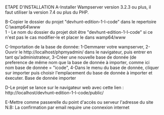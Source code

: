 ETAPE D'INSTALLATION
A-Installer Wampserver version 3.2.3 ou plus, il faut utiliser la version 7.4 ou plus du PHP.

B-Copier le dossier du projet "devhunt-edition-1-I-code" dans le repertoire C:\wamp64\www\
    1 - Le nom du dossier du projet doit être "devhunt-edition-1-I-code" si ce n'est pas le cas modifier-le et placer le dans wamp64/www 


C-Importation de la base de donnée:
    1-Demmarer votre wampserver,
    2-Ouvrir le http://localhost/phpmyadmin/ dans le navigateur, puis entrer en tant qu'administrateur,
    3-Créer une nouvelle base de donnée (de preference de même nom que la base de donnée à importer, comme ici nom base de donnée = "icode",
    4-Dans le menu du base de donnée, cliquer sur importer puis choisir l'emplacement du base de donnée à importer et éxecuter.
    Base de donnée importer

D-Le projet se lance sur le navigateur web avec cette lien : http://localhost/devhunt-edition-1-I-code/public/

E-Mettre comme passerelle du point d'accès ou serveur l'adresse du site
 N.B: La confirmation par email require une connexion internet
